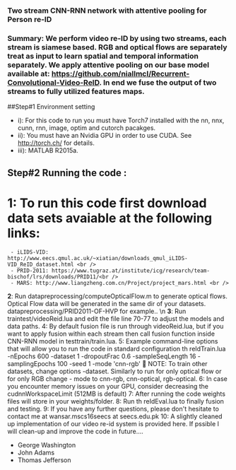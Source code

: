 ### Two stream CNN-RNN network with attentive pooling for Person re-ID 
### Summary: We perform video re-ID by using two streams, each stream is siamese based. RGB and optical flows are separately treat as input to learn spatial and temporal information separately. We apply attentive pooling on our base model available at:                     https://github.com/niallmcl/Recurrent-Convolutional-Video-ReID. In end we fuse the output of two streams to fully utilized features maps.  
##Step#1 Environment setting
- i): For this code to run you must have Torch7 installed with the nn, nnx, cunn, rnn, image,        	optim and cutorch pacakges.
- ii): You must have an Nvidia GPU in order to use CUDA. See http://torch.ch/ for details.
- iii): MATLAB R2015a.

## Step#2 Running the code : <br />
# 1: To run this code first download data sets avaiable at the following links: <br />  
 	 - iLIDS-VID: http://www.eecs.qmul.ac.uk/~xiatian/downloads_qmul_iLIDS-VID_ReID_dataset.html <br />
	 - PRID-2011: https://www.tugraz.at/institute/icg/research/team-bischof/lrs/downloads/PRID11/<br />
	 - MARS: http://www.liangzheng.com.cn/Project/project_mars.html <br />
**2**: Run datapreprocessing/computeOpticalFlow.m to generate optical flows. Optical Flow data will be generated in the same dir of  your datasets. datapreprocessing/PRID2011-OF-HVP for example.. \n 
**3**: Run traintest/videoReid.lua and edit the file line 70-77 to adjust the models and data paths.
4: By default fusion file is run through videoReid.lua, but if you want to apply fusion within each stream then call fusion function inside CNN-RNN model in testtrain/train.lua.
5: Example command-line options that will allow you to run the code in standard configuration 
th reIdTrain.lua -nEpochs 600 -dataset 1 -dropoutFrac 0.6 -sampleSeqLength 16 -	samplingEpochs 100 -seed 1 -mode 'cnn-rgb'
	NOTE: To train other datasets, change options -dataset. Similarly to run for only optical flow or for only RGB change - mode to cnn-rgb, cnn-optical, rgb-optical.
6: In case you encounter memory issues on your GPU, consider decreasing the cudnnWorkspaceLimit (512MB is default)
7: After running the code weights files will store in your weights/folder. 
8: Run th reIdEval.lua to finally fusion and testing.
9: If you have any further questions, please don't hesitate to contact me at wansar.mscs16seecs at seecs.edu.pk
10: A slightly cleaned up implementation of our video re-id system is provided here. If pssible I will clean-up and improve the code in future....
- George Washington
- John Adams
- Thomas Jefferson
